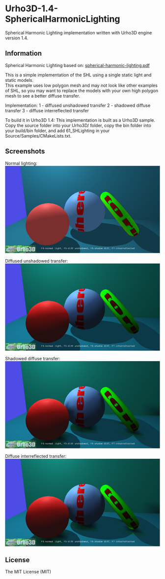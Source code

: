 # Urho3D-1.4-SphericalHarmonicLighting

Spherical Harmonic Lighting implementation written with Urho3D engine version 1.4.

Information
-----------------------------------------------------------------------------------
Spherical Harmonic Lighting based on: 
[spherical-harmonic-lighting.pdf](https://github.com/Lumak/Urho3D-1.4-SphericalHarmonicLighting/blob/master/spherical-harmonic-lighting.pdf)

This is a simple implementation of the SHL using a single static light and static models.  
This example uses low polygon mesh and may not look like other examples of SHL, so you
may want to replace the models with your own high polygon mesh to see a better diffuse transfer.

Implementation:
1 - diffused unshadowed transfer
2 - shadowed diffuse transfer
3 - diffuse interreflected transfer


To build it in Urho3D 1.4:
This implementation is built as a Urho3D sample.  Copy the source folder into your Urho3D/ folder,
copy the bin folder into your build/bin folder, and add 61_SHLighting in your Source/Samples/CMakeLists.txt.



Screenshots
-----------------------------------------------------------------------------------
Normal lighting:
![alt tag](https://github.com/Lumak/Urho3D-1.4-SphericalHarmonicLighting/blob/master/screenshot/normallighting.jpg)

Diffused unshadowed transfer:
![alt tag](https://github.com/Lumak/Urho3D-1.4-SphericalHarmonicLighting/blob/master/screenshot/unshadowed.jpg)

Shadowed diffuse transfer:
![alt tag](https://github.com/Lumak/Urho3D-1.4-SphericalHarmonicLighting/blob/master/screenshot/shadowed.jpg)

Diffuse interreflected transfer:
![alt tag](https://github.com/Lumak/Urho3D-1.4-SphericalHarmonicLighting/blob/master/screenshot/interreflect.jpg)

License
----
The MIT License (MIT)





